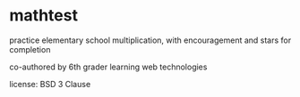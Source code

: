 mathtest
========

practice elementary school multiplication, with encouragement and stars for completion

co-authored by 6th grader learning web technologies

license: BSD 3 Clause
